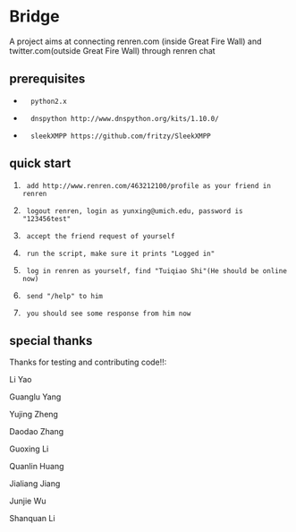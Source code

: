 Bridge
======

A project aims at connecting renren.com (inside Great Fire Wall) and twitter.com(outside Great Fire Wall) through renren chat

prerequisites
-------------
*       python2.x
*       dnspython http://www.dnspython.org/kits/1.10.0/
*       sleekXMPP https://github.com/fritzy/SleekXMPP

quick start
-------------
1.      add http://www.renren.com/463212100/profile as your friend in renren
2.      logout renren, login as yunxing@umich.edu, password is "123456test"
3.      accept the friend request of yourself
4.      run the script, make sure it prints "Logged in"
5.      log in renren as yourself, find "Tuiqiao Shi"(He should be online now)
6.      send "/help" to him
7.      you should see some response from him now

special thanks
-------------
Thanks for testing and contributing code!!:

Li Yao

Guanglu Yang

Yujing Zheng

Daodao Zhang

Guoxing Li

Quanlin Huang

Jialiang Jiang

Junjie Wu

Shanquan Li



